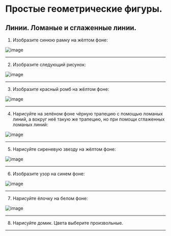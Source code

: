 # Простые геометрические фигуры.
## Линии. Ломаные и сглаженные линии.
1. Изобразите синюю рамку на жёлтом фоне:

![image](https://github.com/user-attachments/assets/336fcbb6-ecfd-4f4d-bd9c-a0f619db5c6a)

------------------------------------------------------------------------------------------------------
2. Изобразите следующий рисунок:

![image](https://github.com/user-attachments/assets/c849d5a5-7a56-40c9-b4cd-99cd6a627b93)

------------------------------------------------------------------------------------------------------
3. Изобразите красный ромб на жёлтом фоне:

![image](https://github.com/user-attachments/assets/453030d0-ea19-483a-902c-2b6f6ba9aa5c)

------------------------------------------------------------------------------------------------------
4. Нарисуйте на зелёном фоне чёрную трапецию с помощью ломаных линий, а вокруг неё такую же трапецию, но при помощи сглаженных ломаных линий:

![image](https://github.com/user-attachments/assets/b1b77ff1-28eb-49f2-b5e9-a8d53f591639)

------------------------------------------------------------------------------------------------------
5. Нарисуйте сиреневую звезду на жёлтом фоне:

![image](https://github.com/user-attachments/assets/fb00ff09-1ac0-4ec0-ab49-9357a353b152)

------------------------------------------------------------------------------------------------------
6. Изобразите узор на синем фоне:

![image](https://github.com/user-attachments/assets/65b0af6d-9650-48d6-a9e7-9a522d99803c)

------------------------------------------------------------------------------------------------------
7. Нарисуйте ёлочку на белом фоне:

![image](https://github.com/user-attachments/assets/79c6ca84-3eed-45c4-ac86-2dd4de97e73e)

------------------------------------------------------------------------------------------------------
8. Нарисуйте домик. Цвета выберите произвольные.
------------------------------------------------------------------------------------------------------
